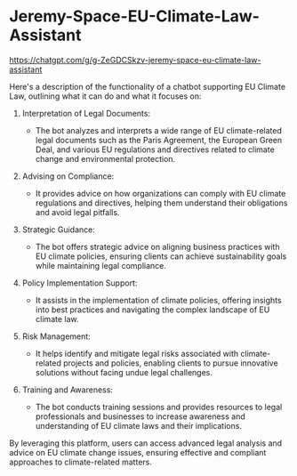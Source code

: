 # Jeremy-Space-EU-Climate-Law-Assistant

https://chatgpt.com/g/g-ZeGDCSkzv-jeremy-space-eu-climate-law-assistant

Here's a description of the functionality of a chatbot supporting EU Climate Law, outlining what it can do and what it focuses on:

1. Interpretation of Legal Documents:
   - The bot analyzes and interprets a wide range of EU climate-related legal documents such as the Paris Agreement, the European Green Deal, and various EU regulations and directives related to climate change and environmental protection.

2. Advising on Compliance:
   - It provides advice on how organizations can comply with EU climate regulations and directives, helping them understand their obligations and avoid legal pitfalls.

3. Strategic Guidance:
   - The bot offers strategic advice on aligning business practices with EU climate policies, ensuring clients can achieve sustainability goals while maintaining legal compliance.

4. Policy Implementation Support:
   - It assists in the implementation of climate policies, offering insights into best practices and navigating the complex landscape of EU climate law.

5. Risk Management:
   - It helps identify and mitigate legal risks associated with climate-related projects and policies, enabling clients to pursue innovative solutions without facing undue legal challenges.

6. Training and Awareness:
   - The bot conducts training sessions and provides resources to legal professionals and businesses to increase awareness and understanding of EU climate laws and their implications.

By leveraging this platform, users can access advanced legal analysis and advice on EU climate change issues, ensuring effective and compliant approaches to climate-related matters.
